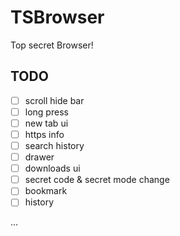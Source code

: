 # TSBrowser

Top secret Browser!

## TODO

- [ ] scroll hide bar
- [ ] long press
- [ ] new tab ui
- [ ] https info
- [ ] search history
- [ ] drawer
- [ ] downloads ui
- [ ] secret code & secret mode change
- [ ] bookmark
- [ ] history

...

